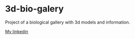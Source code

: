 # 3d-bio-galery

Project of a biological gallery with 3d models and information.

[My linkedin](https://www.linkedin.com/in/oscar-javier-pulido-delgado-9b243299/)
